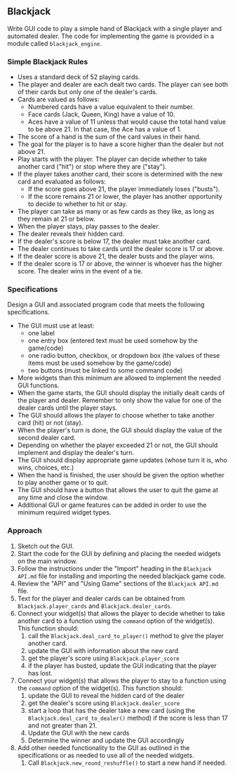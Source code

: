 ## Blackjack
Write GUI code to play a simple hand of Blackjack with a single player and 
automated dealer.  The code for implementing the game is provided in a
module called `blackjack_engine`.

### Simple Blackjack Rules
* Uses a standard deck of 52 playing cards.
* The player and dealer are each dealt two cards.  The player can see both 
of their cards but only one of the dealer's cards.
* Cards are valued as follows:
  * Numbered cards have a value equivalent to their number.  
  * Face cards (Jack, Queen, King) have a value of 10.  
  * Aces have a value of 11 unless that would cause the total hand value to 
  be above 21.  In that case, the Ace has a value of 1.  
* The score of a hand is the sum of the card values in their hand.
* The goal for the player is to have a score higher than the dealer but not 
above 21.
* Play starts with the player.  The player can decide whether to take another
card ("hit") or stop where they are ("stay").
* If the player takes another card, their score is determined with the new 
card and evaluated as follows:
  * If the score goes above 21, the player immediately loses ("busts").  
  * If the score remains 21 or lower, the player has another opportunity to 
    decide to whether to hit or stay.
* The player can take as many or as few cards as they like, as long as they
remain at 21 or below.
* When the player stays, play passes to the dealer.
* The dealer reveals their hidden card.
* If the dealer's score is below 17, the dealer must take another card.
* The dealer continues to take cards until the dealer score is 17 or above.
* If the dealer score is above 21, the dealer busts and the player wins.
* If the dealer score is 17 or above, the winner is whoever has the higher
score.  The dealer wins in the event of a tie.

### Specifications
Design a GUI and associated program code that meets the following 
specifications.
* The GUI must use at least:
  * one label
  * one entry box (entered text must be used somehow by the game/code)
  * one radio button, checkbox, or dropdown box (the values of these items must
    be used somehow by the game/code)
  * two buttons  (must be linked to some command code)
* More widgets than this minimum are allowed to implement the needed GUI 
  functions.
* When the game starts, the GUI should display the initially dealt cards of the 
  player and dealer.  Remember to only show the value for one of the dealer 
  cards until the player stays.
* The GUI should allows the player to choose whether to take another card (hit) 
  or not (stay).
* When the player's turn is done, the GUI should display the value of the 
  second dealer card.
* Depending on whether the player exceeded 21 or not, the GUI should implement 
  and display the dealer's turn.  
* The GUI should display appropriate game updates (whose turn it is, who wins, 
  choices, etc.)
* When the hand is finished, the user should be given the option whether to
  play another game or to quit.
* The GUI should have a button that allows the user to quit the game at
  any time and close the window.  
* Additional GUI or game features can be added in order to use the minimum
  required widget types.

### Approach

1. Sketch out the GUI.
2. Start the code for the GUI by defining and placing the needed widgets on
the main window.
3. Follow the instructions under the "Import" heading in the `Blackjack API.md`
file for installing and importing the needed blackjack game code.
4. Review the "API" and "Using Game" sections of the `Blackjack API.md` file.
5. Text for the player and dealer cards can be obtained from 
`Blackjack.player_cards` and `Blackjack.dealer_cards`.
6. Connect your widget(s) that allows the player to decide whether to take
another card to a function using the `command` option of the widget(s).  
This function should:
   1. call the `Blackjack.deal_card_to_player()` method to give the player 
   another card.  
   2. update the GUI with information about the new card.
   3. get the player's score using `Blackjack.player_score`
   4. if the player has busted, update the GUI indicating that the player has
   lost.
7. Connect your widget(s) that allows the player to stay to a function using 
  the `command` option of the widget(s).  This function should:
   1. update the GUI to reveal the hidden card of the dealer
   2. get the dealer's score using `Blackjack.dealer_score`
   3. start a loop that has the dealer take a new card (using the 
   `Blackjack.deal_card_to_dealer()` method) if the score is
      less than 17 and not greater than 21.
   4. Update the GUI with the new cards
   5. Determine the winner and update the GUI accordingly
8. Add other needed functionality to the GUI as outlined in the specifications 
or as needed to use all of the needed widgets.
   1. Call `Blackjack.new_round_reshuffle()` to start a new hand if needed.
